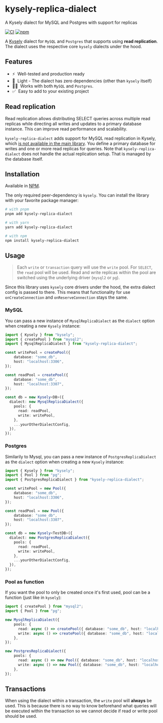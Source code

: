 # kysely-replica-dialect
A Kysely dialect for MySQL and Postgres with support for replicas

[![CI](https://github.com/robinellgren/kysely-replica-dialect/actions/workflows/release.yml/badge.svg)](https://github.com/robinellgren/kysely-replica-dialect/actions/workflows/release.yml)
[![npm](https://img.shields.io/npm/v/kysely-replica-dialect.svg)](https://www.npmjs.com/package/kysely-replica-dialect)

A [Kysely](https://github.com/koskimas/kysely) dialect for `MySQL` and `Postgres` that supports using **read replication**. The dialect uses the respective core `kysely` dialects under the hood.

## Features

- ⚡️&nbsp; Well-tested and production ready
- 🍃&nbsp; Light - The dialect has zero dependencies (other than `kysely` itself)
- 🐘🐬&nbsp; Works with both `MySQL` and `Postgres`.
- ✅&nbsp; Easy to add to your existing project

## Read replication

Read replication allows distributing SELECT queries across multiple read replicas while directing all writes and updates to a primary database instance. This can improve read performance and scalability.

`kysely-replica-dialect` adds support for MySQL read replication in Kysely, which [is not available in the main library](https://github.com/kysely-org/kysely/issues/450). You define a primary database for writes and one or more read replicas for queries. Note that `kysely-replica-dialect` does not handle the actual replication setup. That is managed by the database itself.

## Installation

Available in [NPM](https://www.npmjs.com/package/kysely-replica-dialect).

The only required peer-dependency is `kysely`.
You can install the library with your favorite package manager:

```bash
# with pnpm
pnpm add kysely-replica-dialect

# with yarn
yarn add kysely-replica-dialect

# with npm
npm install kysely-replica-dialect
```

## Usage
> Each `write` or `transaction` query will use the `write` pool. For `SELECT`, the `read` pool will be used. Read and write replicas within the pool are switched using the underlying driver (`mysql2` or `pg`).

Since this library uses `kysely` core drivers under the hood, the extra dialect config is passed to there. This means that functionality for use `onCreateConnection` and `onReserveConnection` stays the same.

### MySQL

You can pass a new instance of `MysqlReplicaDialect` as the `dialect` option when creating a new `Kysely` instance:

```typescript
import { Kysely } from "kysely";
import { createPool } from "mysql2";
import { MysqlReplicaDialect } from "kysely-replica-dialect";

const writePool = createPool({
    database: "some_db",
    host: "localhost:3306",
});

const readPool = createPool({
    database: "some_db",
    host: "localhost:3307",
});

const db = new Kysely<DB>({
  dialect: new MysqlReplicaDialect({
    pools: {
      read: readPool,
      write: writePool,
    },
    ...yourOtherDialectConfig,
  }),
});
```

### Postgres

Similarily to Mysql, you can pass a new instance of `PostgresReplicaDialect` as the `dialect` option when creating a new `Kysely` instance:

```typescript
import { Kysely } from "kysely";
import { Pool } from "pg";
import { PostgresReplicaDialect } from "kysely-replica-dialect";

const writePool = new Pool({
    database: "some_db",
    host: "localhost:3306",
});

const readPool = new Pool({
    database: "some_db",
    host: "localhost:3307",
});

const db = new Kysely<TestDB>({
  dialect: new PostgresReplicaDialect({
    pools: {
      read: readPool,
      write: writePool,
    },
    ...yourOtherDialectConfig,
  }),
});
```

### Pool as function

If you want the pool to only be created once it's first used, pool can be a function (just like in `kysely`):

```typescript
import { createPool } from "mysql2";
import { Pool } from "pg";

new MysqlReplicaDialect({
    pools: {
      read: async () => createPool({ database: "some_db", host: "localhost:3307" }),
      write: async () => createPool({ database: "some_db", host: "localhost:3306" }),
    },
});

new PostgresReplicaDialect({
    pools: {
      read: async () => new Pool({ database: "some_db", host: "localhost:3307" }),
      write: async () => new Pool({ database: "some_db", host: "localhost:3306" }),
    },
});
```

## Transactions

When using the dialect within a transaction, the `write` pool will **always** be used. This is because there is no way to know beforehand what queries will be executed within the transaction so we cannot decide if read or write pool should be used.